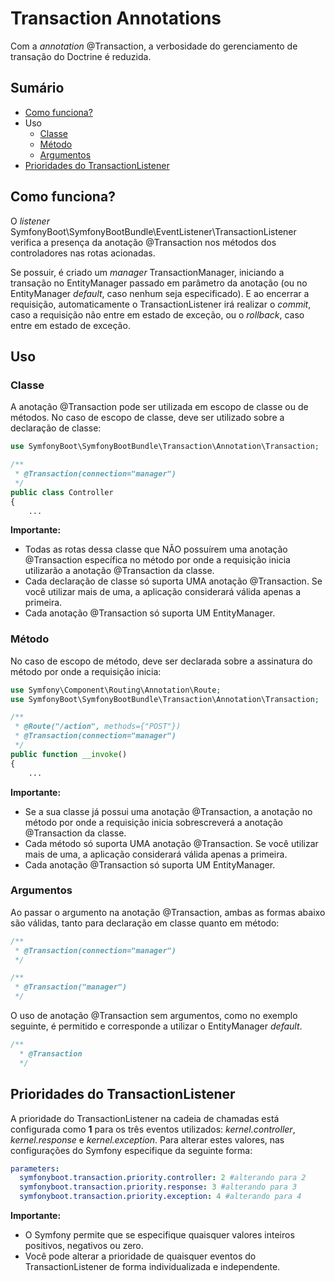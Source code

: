 # Transaction Annotations

Com a *annotation* @Transaction, a verbosidade do gerenciamento de transação do Doctrine é reduzida.

## Sumário

- [Como funciona?](#como-funciona)
- Uso
  - [Classe](#classe)
  - [Método](#método)
  - [Argumentos](#argumentos)
- [Prioridades do TransactionListener](#prioridades-do-transactionlistener)

## Como funciona?

O *listener* SymfonyBoot\SymfonyBootBundle\EventListener\TransactionListener verifica a presença da anotação @Transaction
nos métodos dos controladores nas rotas acionadas.

Se possuir, é criado um *manager* TransactionManager, iniciando a transação no EntityManager passado em parâmetro da anotação (ou no 
EntityManager *default*, caso nenhum seja especificado). E ao encerrar a requisição, automaticamente o TransactionListener irá realizar 
o *commit*, caso a requisição não entre em estado de exceção, ou o *rollback*, caso entre em estado de exceção.

## Uso

### Classe

A anotação @Transaction pode ser utilizada em escopo de classe ou de métodos. No caso de escopo de classe, deve ser utilizado sobre a declaração de classe:

```php
use SymfonyBoot\SymfonyBootBundle\Transaction\Annotation\Transaction;

/**
 * @Transaction(connection="manager") 
 */
public class Controller 
{ 
    ...
```

**Importante:**
- Todas as rotas dessa classe que NÃO possuírem uma anotação @Transaction específica no método por onde a requisição inicia utilizarão a anotação @Transaction da classe. 
- Cada declaração de classe só suporta UMA anotação @Transaction. Se você utilizar mais de uma, a aplicação considerará válida apenas a primeira.
- Cada anotação @Transaction só suporta UM EntityManager.

### Método

No caso de escopo de método, deve ser declarada sobre a assinatura do método por onde a requisição inicia:

```php
use Symfony\Component\Routing\Annotation\Route;
use SymfonyBoot\SymfonyBootBundle\Transaction\Annotation\Transaction;

/**
 * @Route("/action", methods={"POST"})
 * @Transaction(connection="manager") 
 */
public function __invoke() 
{ 
    ...
```

**Importante:**
- Se a sua classe já possui uma anotação @Transaction, a anotação no método por onde a requisição inicia sobrescreverá a anotação @Transaction da classe.
- Cada método só suporta UMA anotação @Transaction. Se você utilizar mais de uma, a aplicação considerará válida apenas a primeira.
- Cada anotação @Transaction só suporta UM EntityManager.

### Argumentos

Ao passar o argumento na anotação @Transaction, ambas as formas abaixo são válidas, tanto para declaração em classe quanto em método:

```php
/**
 * @Transaction(connection="manager") 
 */

/**
 * @Transaction("manager") 
 */
```

O uso de anotação @Transaction sem argumentos, como no exemplo seguinte, é permitido e corresponde a utilizar o EntityManager *default*.

```php
/**
  * @Transaction
  */
```

## Prioridades do TransactionListener

A prioridade do TransactionListener na cadeia de chamadas está configurada como **1** para os três eventos utilizados: *kernel.controller*,
*kernel.response* e *kernel.exception*. Para alterar estes valores, nas configurações do Symfony especifique da seguinte forma:

```yaml
parameters:
  symfonyboot.transaction.priority.controller: 2 #alterando para 2
  symfonyboot.transaction.priority.response: 3 #alterando para 3
  symfonyboot.transaction.priority.exception: 4 #alterando para 4
```

**Importante:**
- O Symfony permite que se especifique quaisquer valores inteiros positivos, negativos ou zero.
- Você pode alterar a prioridade de quaisquer eventos do TransactionListener de forma individualizada e independente.
